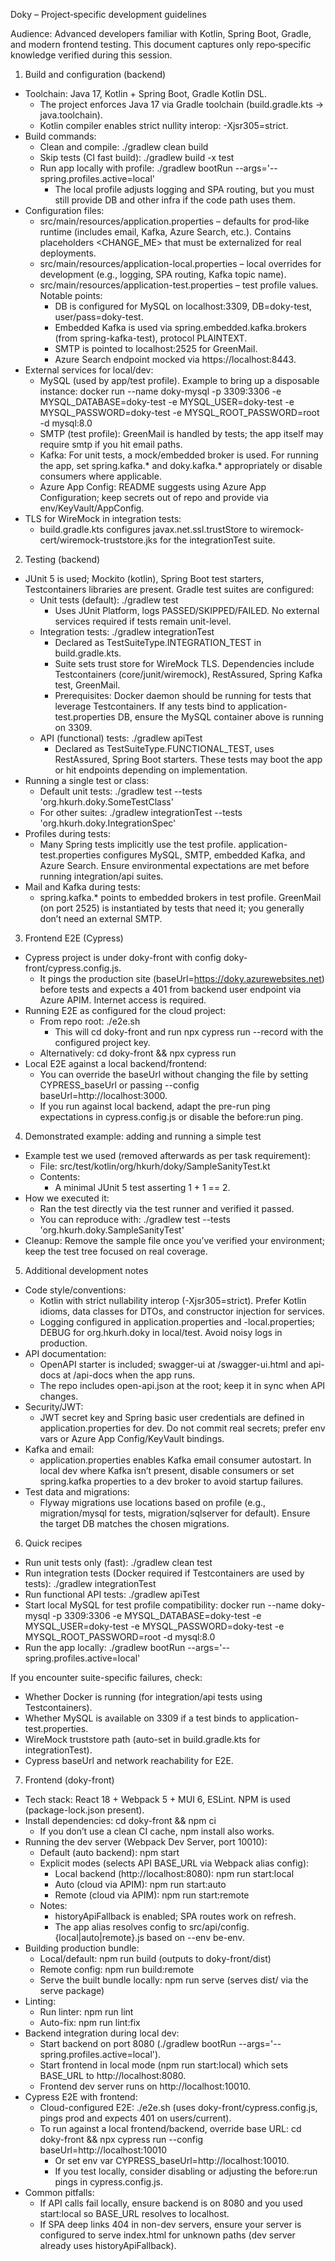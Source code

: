 Doky – Project‑specific development guidelines

Audience: Advanced developers familiar with Kotlin, Spring Boot, Gradle, and modern frontend testing. This document captures only repo‑specific knowledge verified during this session.

1. Build and configuration (backend)
- Toolchain: Java 17, Kotlin + Spring Boot, Gradle Kotlin DSL.
  - The project enforces Java 17 via Gradle toolchain (build.gradle.kts -> java.toolchain).
  - Kotlin compiler enables strict nullity interop: -Xjsr305=strict.
- Build commands:
  - Clean and compile: ./gradlew clean build
  - Skip tests (CI fast build): ./gradlew build -x test
  - Run app locally with profile: ./gradlew bootRun --args='--spring.profiles.active=local'
    - The local profile adjusts logging and SPA routing, but you must still provide DB and other infra if the code path uses them.
- Configuration files:
  - src/main/resources/application.properties – defaults for prod‑like runtime (includes email, Kafka, Azure Search, etc.). Contains placeholders <CHANGE_ME> that must be externalized for real deployments.
  - src/main/resources/application-local.properties – local overrides for development (e.g., logging, SPA routing, Kafka topic name).
  - src/main/resources/application-test.properties – test profile values. Notable points:
    - DB is configured for MySQL on localhost:3309, DB=doky-test, user/pass=doky-test.
    - Embedded Kafka is used via spring.embedded.kafka.brokers (from spring-kafka-test), protocol PLAINTEXT.
    - SMTP is pointed to localhost:2525 for GreenMail.
    - Azure Search endpoint mocked via https://localhost:8443.
- External services for local/dev:
  - MySQL (used by app/test profile). Example to bring up a disposable instance:
    docker run --name doky-mysql -p 3309:3306 -e MYSQL_DATABASE=doky-test -e MYSQL_USER=doky-test -e MYSQL_PASSWORD=doky-test -e MYSQL_ROOT_PASSWORD=root -d mysql:8.0
  - SMTP (test profile): GreenMail is handled by tests; the app itself may require smtp if you hit email paths.
  - Kafka: For unit tests, a mock/embedded broker is used. For running the app, set spring.kafka.* and doky.kafka.* appropriately or disable consumers where applicable.
  - Azure App Config: README suggests using Azure App Configuration; keep secrets out of repo and provide via env/KeyVault/AppConfig.
- TLS for WireMock in integration tests:
  - build.gradle.kts configures javax.net.ssl.trustStore to wiremock-cert/wiremock-truststore.jks for the integrationTest suite.

2. Testing (backend)
- JUnit 5 is used; Mockito (kotlin), Spring Boot test starters, Testcontainers libraries are present. Gradle test suites are configured:
  - Unit tests (default): ./gradlew test
    - Uses JUnit Platform, logs PASSED/SKIPPED/FAILED. No external services required if tests remain unit-level.
  - Integration tests: ./gradlew integrationTest
    - Declared as TestSuiteType.INTEGRATION_TEST in build.gradle.kts.
    - Suite sets trust store for WireMock TLS. Dependencies include Testcontainers (core/junit/wiremock), RestAssured, Spring Kafka test, GreenMail.
    - Prerequisites: Docker daemon should be running for tests that leverage Testcontainers. If any tests bind to application-test.properties DB, ensure the MySQL container above is running on 3309.
  - API (functional) tests: ./gradlew apiTest
    - Declared as TestSuiteType.FUNCTIONAL_TEST, uses RestAssured, Spring Boot starters. These tests may boot the app or hit endpoints depending on implementation.
- Running a single test or class:
  - Default unit tests: ./gradlew test --tests 'org.hkurh.doky.SomeTestClass'
  - For other suites: ./gradlew integrationTest --tests 'org.hkurh.doky.IntegrationSpec'
- Profiles during tests:
  - Many Spring tests implicitly use the test profile. application-test.properties configures MySQL, SMTP, embedded Kafka, and Azure Search. Ensure environmental expectations are met before running integration/api suites.
- Mail and Kafka during tests:
  - spring.kafka.* points to embedded brokers in test profile. GreenMail (on port 2525) is instantiated by tests that need it; you generally don’t need an external SMTP.

3. Frontend E2E (Cypress)
- Cypress project is under doky-front with config doky-front/cypress.config.js.
  - It pings the production site (baseUrl=https://doky.azurewebsites.net) before tests and expects a 401 from backend user endpoint via Azure APIM. Internet access is required.
- Running E2E as configured for the cloud project:
  - From repo root: ./e2e.sh
    - This will cd doky-front and run npx cypress run --record with the configured project key.
  - Alternatively: cd doky-front && npx cypress run
- Local E2E against a local backend/frontend:
  - You can override the baseUrl without changing the file by setting CYPRESS_baseUrl or passing --config baseUrl=http://localhost:3000.
  - If you run against local backend, adapt the pre-run ping expectations in cypress.config.js or disable the before:run ping.

4. Demonstrated example: adding and running a simple test
- Example test we used (removed afterwards as per task requirement):
  - File: src/test/kotlin/org/hkurh/doky/SampleSanityTest.kt
  - Contents:
    - A minimal JUnit 5 test asserting 1 + 1 == 2.
- How we executed it:
  - Ran the test directly via the test runner and verified it passed.
  - You can reproduce with: ./gradlew test --tests 'org.hkurh.doky.SampleSanityTest'
- Cleanup: Remove the sample file once you’ve verified your environment; keep the test tree focused on real coverage.

5. Additional development notes
- Code style/conventions:
  - Kotlin with strict nullability interop (-Xjsr305=strict). Prefer Kotlin idioms, data classes for DTOs, and constructor injection for services.
  - Logging configured in application.properties and -local.properties; DEBUG for org.hkurh.doky in local/test. Avoid noisy logs in production.
- API documentation:
  - OpenAPI starter is included; swagger-ui at /swagger-ui.html and api-docs at /api-docs when the app runs.
  - The repo includes open-api.json at the root; keep it in sync when API changes.
- Security/JWT:
  - JWT secret key and Spring basic user credentials are defined in application.properties for dev. Do not commit real secrets; prefer env vars or Azure App Config/KeyVault bindings.
- Kafka and email:
  - application.properties enables Kafka email consumer autostart. In local dev where Kafka isn’t present, disable consumers or set spring.kafka properties to a dev broker to avoid startup failures.
- Test data and migrations:
  - Flyway migrations use locations based on profile (e.g., migration/mysql for tests, migration/sqlserver for default). Ensure the target DB matches the chosen migrations.

6. Quick recipes
- Run unit tests only (fast):
  ./gradlew clean test
- Run integration tests (Docker required if Testcontainers are used by tests):
  ./gradlew integrationTest
- Run functional API tests:
  ./gradlew apiTest
- Start local MySQL for test profile compatibility:
  docker run --name doky-mysql -p 3309:3306 -e MYSQL_DATABASE=doky-test -e MYSQL_USER=doky-test -e MYSQL_PASSWORD=doky-test -e MYSQL_ROOT_PASSWORD=root -d mysql:8.0
- Run the app locally:
  ./gradlew bootRun --args='--spring.profiles.active=local'

If you encounter suite-specific failures, check:
- Whether Docker is running (for integration/api tests using Testcontainers).
- Whether MySQL is available on 3309 if a test binds to application-test.properties.
- WireMock truststore path (auto-set in build.gradle.kts for integrationTest).
- Cypress baseUrl and network reachability for E2E.

7. Frontend (doky-front)
- Tech stack: React 18 + Webpack 5 + MUI 6, ESLint. NPM is used (package-lock.json present).
- Install dependencies:
  cd doky-front && npm ci
  - If you don’t use a clean CI cache, npm install also works.
- Running the dev server (Webpack Dev Server, port 10010):
  - Default (auto backend): npm start
  - Explicit modes (selects API BASE_URL via Webpack alias config):
    - Local backend (http://localhost:8080): npm run start:local
    - Auto (cloud via APIM): npm run start:auto
    - Remote (cloud via APIM): npm run start:remote
  - Notes:
    - historyApiFallback is enabled; SPA routes work on refresh.
    - The app alias resolves config to src/api/config.{local|auto|remote}.js based on --env be-env.
- Building production bundle:
  - Local/default: npm run build (outputs to doky-front/dist)
  - Remote config: npm run build:remote
  - Serve the built bundle locally: npm run serve (serves dist/ via the serve package)
- Linting:
  - Run linter: npm run lint
  - Auto-fix: npm run lint:fix
- Backend integration during local dev:
  - Start backend on port 8080 (./gradlew bootRun --args='--spring.profiles.active=local').
  - Start frontend in local mode (npm run start:local) which sets BASE_URL to http://localhost:8080.
  - Frontend dev server runs on http://localhost:10010.
- Cypress E2E with frontend:
  - Cloud-configured E2E: ./e2e.sh (uses doky-front/cypress.config.js, pings prod and expects 401 on users/current).
  - To run against a local frontend/backend, override base URL: cd doky-front && npx cypress run --config baseUrl=http://localhost:10010
    - Or set env var CYPRESS_baseUrl=http://localhost:10010.
    - If you test locally, consider disabling or adjusting the before:run pings in cypress.config.js.
- Common pitfalls:
  - If API calls fail locally, ensure backend is on 8080 and you used start:local so BASE_URL resolves to localhost.
  - If SPA deep links 404 in non-dev servers, ensure your server is configured to serve index.html for unknown paths (dev server already uses historyApiFallback).
